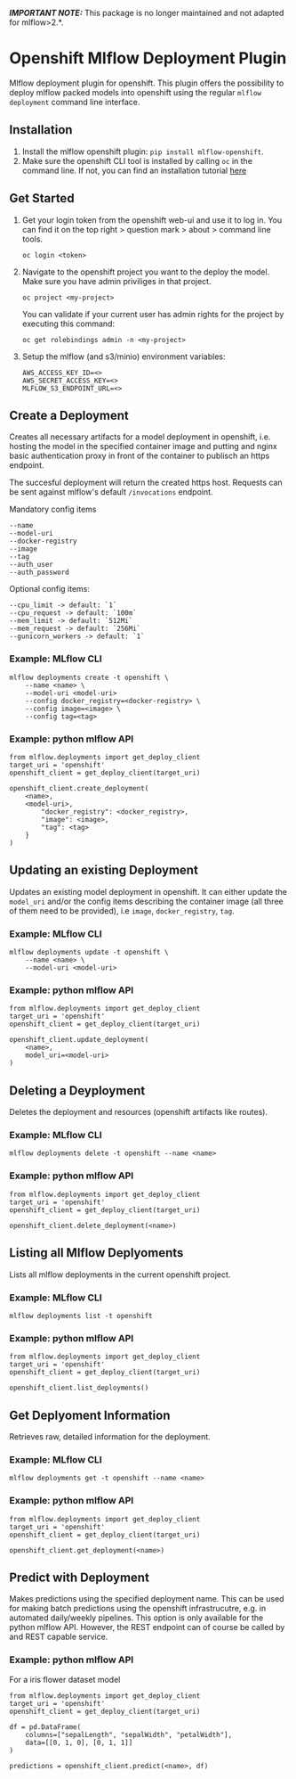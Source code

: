 **_IMPORTANT NOTE:_**  This package is no longer maintained and not adapted for mlflow>2.*. 

# Openshift Mlflow Deployment Plugin
Mlflow deployment plugin for openshift. This plugin offers the possibility to deploy mlflow packed models into openshift using the regular `mlflow deployment` command line interface.


## Installation
1. Install the mlflow openshift plugin: `pip install mlflow-openshift`.
2. Make sure the openshift CLI tool is installed by calling `oc` in the command line. If not, you can find an installation tutorial [here](https://docs.openshift.com/container-platform/3.11/cli_reference/get_started_cli.html) 

## Get Started
1. Get your login token from the openshift web-ui and use it to log in. You can find it on the top right > question mark > about > command line tools. 
    ```
    oc login <token>
    ```
2. Navigate to the openshift project you want to the deploy the model. Make sure you have admin priviliges in that project. 
    ```
    oc project <my-project>
    ```
    You can validate if your current user has admin rights for the project by executing this command:
    ```
    oc get rolebindings admin -n <my-project>
    ```
3. Setup the mlflow (and s3/minio) environment variables:
    ```
    AWS_ACCESS_KEY_ID=<>
    AWS_SECRET_ACCESS_KEY=<>
    MLFLOW_S3_ENDPOINT_URL=<>
    ``` 


## Create a Deployment
Creates all necessary artifacts for a model deployment in openshift, i.e. hosting the model in the specified container image and putting and nginx basic authentication proxy in front of the container to publisch an https endpoint.

The succesful deployment will return the created https host. Requests can be sent against mlflow's default `/invocations` endpoint.

Mandatory config items
```
--name
--model-uri
--docker-registry
--image
--tag
--auth_user
--auth_password
```

Optional config items:
```
--cpu_limit -> default: `1`
--cpu_request -> default: `100m`
--mem_limit -> default: `512Mi`
--mem_request -> default: `256Mi`
--gunicorn_workers -> default: `1`
```

### Example: MLflow CLI
```
mlflow deployments create -t openshift \
    --name <name> \
    --model-uri <model-uri>
    --config docker_registry=<docker-registry> \
    --config image=<image> \
    --config tag=<tag>
```

### Example: python mlflow API
```
from mlflow.deployments import get_deploy_client
target_uri = 'openshift'
openshift_client = get_deploy_client(target_uri)

openshift_client.create_deployment(
    <name>,
    <model-uri>,
        "docker_registry": <docker_registry>,
        "image": <image>,
        "tag": <tag>
    }
)
```

## Updating an existing Deployment
Updates an existing model deployment in openshift. It can either update
        the `model_uri` and/or the config items describing the container image (all three of them need to be provided),
        i.e `image`, `docker_registry`, `tag`.

### Example: MLflow CLI
```
mlflow deployments update -t openshift \
    --name <name> \
    --model-uri <model-uri>
```

### Example: python mlflow API
```
from mlflow.deployments import get_deploy_client
target_uri = 'openshift'
openshift_client = get_deploy_client(target_uri)

openshift_client.update_deployment(
    <name>,
    model_uri=<model-uri>
)
```

## Deleting a Deyployment
Deletes the deployment and resources (openshift artifacts like routes).

### Example: MLflow CLI
```
mlflow deployments delete -t openshift --name <name>
```

### Example: python mlflow API
```
from mlflow.deployments import get_deploy_client
target_uri = 'openshift'
openshift_client = get_deploy_client(target_uri)

openshift_client.delete_deployment(<name>)
```


## Listing all Mlflow Deplyoments
Lists all mlflow deployments in the current openshift project.

### Example: MLflow CLI
```
mlflow deployments list -t openshift
```

### Example: python mlflow API
```
from mlflow.deployments import get_deploy_client
target_uri = 'openshift'
openshift_client = get_deploy_client(target_uri)

openshift_client.list_deployments()
```

## Get Deplyoment Information
Retrieves raw, detailed information for the deployment.

### Example: MLflow CLI
```
mlflow deployments get -t openshift --name <name>
```

### Example: python mlflow API
```
from mlflow.deployments import get_deploy_client
target_uri = 'openshift'
openshift_client = get_deploy_client(target_uri)

openshift_client.get_deployment(<name>)
```


## Predict with Deployment
Makes predictions using the specified deployment name. This can be used for
making batch predictions using the openshift infrastrucutre, e.g. in automated
daily/weekly pipelines. This option is only available for the python mlflow API. However, the REST endpoint can of course be called by and REST capable service.

### Example: python mlflow API
For a iris flower dataset model
```
from mlflow.deployments import get_deploy_client
target_uri = 'openshift'
openshift_client = get_deploy_client(target_uri)

df = pd.DataFrame(
    columns=["sepalLength", "sepalWidth", "petalWidth"],
    data=[[0, 1, 0], [0, 1, 1]]
)

predictions = openshift_client.predict(<name>, df)
```